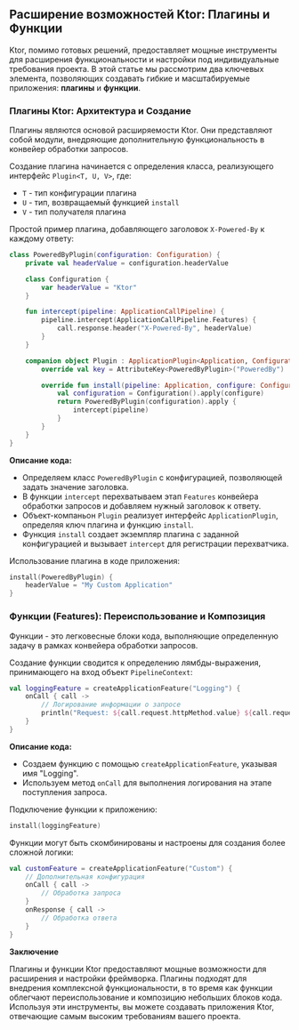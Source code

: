 ## Расширение возможностей Ktor: Плагины и Функции

Ktor, помимо готовых решений, предоставляет мощные инструменты для расширения функциональности и настройки под индивидуальные требования проекта. В этой статье мы рассмотрим два ключевых элемента, позволяющих создавать гибкие и масштабируемые приложения: **плагины** и **функции**.

### Плагины Ktor: Архитектура и Создание

Плагины являются основой расширяемости Ktor. Они представляют собой модули, внедряющие дополнительную функциональность в конвейер обработки запросов. 

Создание плагина начинается с определения класса, реализующего интерфейс `Plugin<T, U, V>`, где:

* `T` - тип конфигурации плагина
* `U` - тип, возвращаемый функцией `install`
* `V` - тип получателя плагина

Простой пример плагина, добавляющего заголовок `X-Powered-By` к каждому ответу:

```kotlin
class PoweredByPlugin(configuration: Configuration) {
    private val headerValue = configuration.headerValue

    class Configuration {
        var headerValue = "Ktor"
    }

    fun intercept(pipeline: ApplicationCallPipeline) {
        pipeline.intercept(ApplicationCallPipeline.Features) {
            call.response.header("X-Powered-By", headerValue)
        }
    }

    companion object Plugin : ApplicationPlugin<Application, Configuration, PoweredByPlugin> {
        override val key = AttributeKey<PoweredByPlugin>("PoweredBy")

        override fun install(pipeline: Application, configure: Configuration.() -> Unit): PoweredByPlugin {
            val configuration = Configuration().apply(configure)
            return PoweredByPlugin(configuration).apply {
                intercept(pipeline)
            }
        }
    }
}
```

**Описание кода:**

* Определяем класс `PoweredByPlugin` с конфигурацией, позволяющей задать значение заголовка.
* В функции `intercept` перехватываем этап `Features` конвейера обработки запросов и добавляем нужный заголовок к ответу.
* Объект-компаньон `Plugin` реализует интерфейс `ApplicationPlugin`, определяя ключ плагина и функцию `install`.
* Функция `install` создает экземпляр плагина с заданной конфигурацией и вызывает `intercept` для регистрации перехватчика.

Использование плагина в коде приложения:

```kotlin
install(PoweredByPlugin) {
    headerValue = "My Custom Application"
}
```

### Функции (Features): Переиспользование и Композиция

Функции - это легковесные блоки кода, выполняющие определенную задачу в рамках конвейера обработки запросов. 

Создание функции сводится к определению лямбды-выражения, принимающего на вход объект `PipelineContext`:

```kotlin
val loggingFeature = createApplicationFeature("Logging") { 
    onCall { call -> 
        // Логирование информации о запросе
        println("Request: ${call.request.httpMethod.value} ${call.request.uri}")
    }
}
```

**Описание кода:**

* Создаем функцию с помощью `createApplicationFeature`, указывая имя "Logging".
* Используем метод `onCall` для выполнения логирования на этапе поступления запроса.

Подключение функции к приложению:

```kotlin
install(loggingFeature)
```

Функции могут быть скомбинированы и настроены для создания более сложной логики:

```kotlin
val customFeature = createApplicationFeature("Custom") {
    // Дополнительная конфигурация
    onCall { call ->
        // Обработка запроса
    }
    onResponse { call ->
        // Обработка ответа
    }
}
```

**Заключение**

Плагины и функции Ktor предоставляют мощные возможности для расширения и настройки фреймворка. Плагины подходят для внедрения комплексной функциональности, в то время как функции облегчают переиспользование и композицию небольших блоков кода. Используя эти инструменты, вы можете создавать приложения Ktor, отвечающие самым высоким требованиям вашего проекта.
